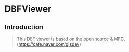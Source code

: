 # DBFViewer
## Introduction
> This DBF viewer is based on the open source & MFC. (https://cafe.naver.com/gisdev)
